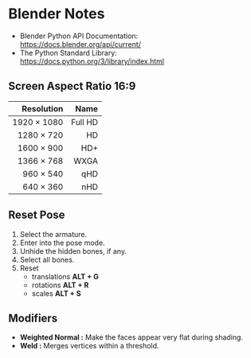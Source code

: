# Blender Notes

* Blender Python API Documentation: https://docs.blender.org/api/current/
* The Python Standard Library: https://docs.python.org/3/library/index.html

## Screen Aspect Ratio 16:9

| Resolution  | Name    |
| ----------: | ------: |
| 1920 × 1080 | Full HD |
| 1280 × 720  | HD      |
| 1600 × 900  | HD+     |
| 1366 × 768  | WXGA    |
| 960 × 540   | qHD     |
| 640 × 360   | nHD     |

## Reset Pose

1. Select the armature.
2. Enter into the pose mode.
3. Unhide the hidden bones, if any.
4. Select all bones.
5. Reset
    * translations __ALT + G__
    * rotations __ALT + R__
    * scales __ALT + S__

## Modifiers

* __Weighted Normal :__
Make the faces appear very flat during shading.
* __Weld :__
Merges vertices within a threshold.